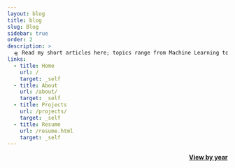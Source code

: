 ```yaml
---
layout: blog 
title: blog
slug: Blog
sidebar: true
order: 2
description: >
  🛸 Read my short articles here; topics range from Machine Learning to programming insights.
links:
  - title: Home
    url: /
    target: _self
  - title: About
    url: /about/
    target: _self
  - title: Projects
    url: /projects/
    target: _self
  - title: Resume
    url: /resume.html
    target: _self
---
```


<div style="text-align: right">
  <a class="btn btn-sm btn-primary mt1" href="/posts" property="sameAs" target="_self">
    <small class="{{ site.data.strings.links_icon | default:'icon-link' }}"></small>
    <b>
      View by year
    </b>
  </a>
</div>
